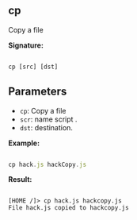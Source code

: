 ## cp
Copy a file
  
**Signature:**

  
```typescript

cp [src] [dst]

```

  

## Parameters

  
- `cp`: Copy a file
- `scr`:  name script .
- `dst`: destination.


**Example:**


  
```typescript

cp hack.js hackCopy.js

```

  
**Result:**


```Terminal
  
[HOME /]> cp hack.js hackcopy.js
File hack.js copied to hackcopy.js

```


